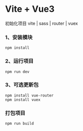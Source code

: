 # Vite + Vue3

初始化项目
vite | sass | router | vuex

### 1、安装模块

`npm install`

### 2、运行项目

`npm run dev`

### 3、可选更新包

`npm install vue-router`  
`npm install vuex`

### 打包项目

`npm run build`

